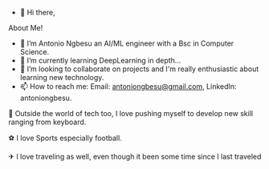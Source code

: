 - 👋 Hi there,

About Me!



- 👀 I’m Antonio Ngbesu an AI/ML engineer with a Bsc in Computer Science.
- 🌱 I’m currently learning DeepLearning in depth...
- 💞️ I’m looking to collaborate on projects and I'm really enthusiastic about learning new technology.
- 📫 How to reach me: Email: antoniongbesu@gmail.com, LinkedIn: antoniongbesu.



🎹 Outside the world of tech too, I love pushing myself to develop new skill ranging from keyboard.

⚽️ I love Sports especially football.

✈ I love traveling as well, even though it been some time since I last traveled 
<!---
Antonio-Ngbesu/Antonio-Ngbesu is a ✨ special ✨ repository because its `README.md` (this file) appears on your GitHub profile.
You can click the Preview link to take a look at your changes.
--->
